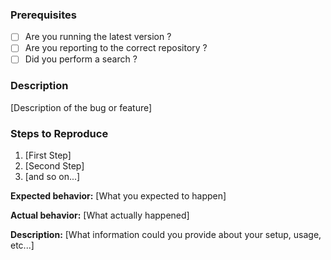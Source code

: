 ### Prerequisites

* [ ] Are you running the latest version ?
* [ ] Are you reporting to the correct repository ?
* [ ] Did you perform a search ?

### Description

[Description of the bug or feature]

### Steps to Reproduce

1. [First Step]
2. [Second Step]
3. [and so on...]

**Expected behavior:** [What you expected to happen]

**Actual behavior:** [What actually happened]

**Description:** [What information could you provide about your setup, usage, etc...]
